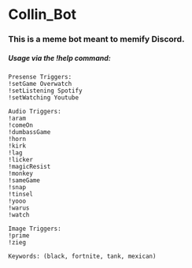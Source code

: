 # Collin_Bot
### This is a meme bot meant to memify Discord.

##### Usage via the !help command:

```
Presense Triggers:
!setGame Overwatch
!setListening Spotify
!setWatching Youtube

Audio Triggers:
!aram
!comeOn
!dumbassGame
!horn
!kirk
!lag
!licker
!magicResist
!monkey
!sameGame
!snap
!tinsel
!yooo
!warus
!watch

Image Triggers:
!prime
!zieg

Keywords: (black, fortnite, tank, mexican)
```
